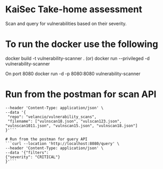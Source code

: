 # KaiSec Take-home assessment
Scan and query for vulnerabilities based on their severity.

# To run the docker use the following
 docker build -t vulnerability-scanner .
 (or)
 docker run --privileged -d vulnerability-scanner

 On port 8080
 docker run -d -p 8080:8080 vulnerability-scanner

 # Run from the postman for scan API
 ```curl --location 'http://localhost:8080/scan' \
--header 'Content-Type: application/json' \
--data '{
  "repo": "velancio/vulnerability_scans",
  "filename": ["vulnscan18.json", "vulscan123.json", "vulnscan1011.json", "vulnscan15.json", "vulnscan18.json"]
}'```

# Run from the postman for query API
```curl --location 'http://localhost:8080/query' \
--header 'Content-Type: application/json' \
--data '{"filters": 
{"severity": "CRITICAL"}
}'```






